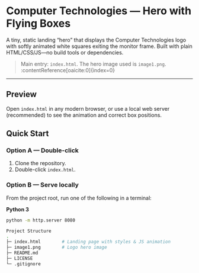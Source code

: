 # Computer Technologies — Hero with Flying Boxes

A tiny, static landing “hero” that displays the Computer Technologies logo with softly animated white squares exiting the monitor frame. Built with plain HTML/CSS/JS—no build tools or dependencies.

> Main entry: `index.html`. The hero image used is `image1.png`. :contentReference[oaicite:0]{index=0}

---

## Preview
Open `index.html` in any modern browser, or use a local web server (recommended) to see the animation and correct box positions.

## Quick Start

### Option A — Double-click
1. Clone the repository.
2. Double-click `index.html`.

### Option B — Serve locally
From the project root, run one of the following in a terminal:

**Python 3**
```bash
python -m http.server 8080

Project Structure
.
├─ index.html        # Landing page with styles & JS animation
├─ image1.png        # Logo hero image
├─ README.md
├─ LICENSE
└─ .gitignore
